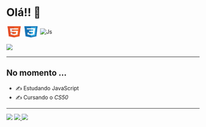 # Olá!! 👋
<div style="display: inline_block">
<abbr title='HTML5'><img align="center" alt="HTML" height="30" width="40" src="https://raw.githubusercontent.com/devicons/devicon/master/icons/html5/html5-original.svg"></abbr>
<img align="center" alt="CSS" height="30" width="40" src="https://raw.githubusercontent.com/devicons/devicon/master/icons/css3/css3-original.svg">
<img align="center" alt="Js" height="30" width="40" src="https://cdn.jsdelivr.net/gh/devicons/devicon/icons/javascript/javascript-plain.svg">
</div> <br>
<div>
<img height="150em" src="https://github-readme-stats.vercel.app/api/top-langs/?username=victoriaferrarese&layout=compact&langs_count=7&theme=calm"/>
</div>

***

## No momento ...
* ✍️ Estudando JavaScript <br>
* ✍️ Cursando o _CS50_

***
  <a href="https://instagram.com/_vickfeh_" target="_blank"><img src="https://img.shields.io/badge/-Instagram-%23E4405F?style=for-the-badge&logo=instagram&logoColor=white" target="_blank"></a>
  <a href="https://www.linkedin.com/in/victoria-ferrarese-6891bb217/" target="_blank"><img src="https://img.shields.io/badge/-LinkedIn-%230077B5?style=for-the-badge&logo=linkedin&logoColor=white" target="_blank">
 <a href = "mailto:victoriaferrarese1@gmail.com"><img src="https://img.shields.io/badge/-Gmail-%23333?style=for-the-badge&logo=gmail&logoColor=white" target="_blank"></a>

